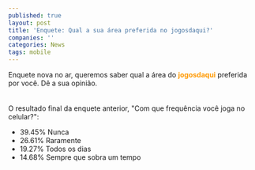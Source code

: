 ```yaml
---
published: true
layout: post
title: 'Enquete: Qual a sua área preferida no jogosdaqui?'
companies: ''
categories: News
tags: mobile
---
```

Enquete nova no ar, queremos saber qual a &aacute;rea do <span style="font-weight: bold; color: rgb(255, 153, 0);">jogosdaqui</span> preferida por voc&ecirc;. D&ecirc; a sua opini&atilde;o.<br /><br /><br />O resultado final da enquete anterior, &quot;Com que frequ&ecirc;ncia voc&ecirc; joga no celular?&quot;:<br />
<ul>
    <li>39.45% Nunca</li>
    <li>26.61% Raramente</li>
    <li>19.27% Todos os dias</li>
    <li>14.68% Sempre que sobra um tempo</li>
</ul>


